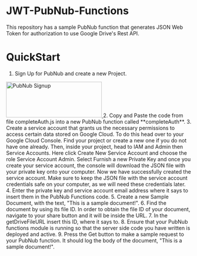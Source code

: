 # JWT-PubNub-Functions
This repository has a sample PubNub function that generates JSON Web Token for authorization to use Google Drive's Rest API.

# QuickStart
1. Sign Up for PubNub and create a new Project.
<a href="https://dashboard.pubnub.com/signup?devrel_gh=JWT-PubNub-Functions">
    <img alt="PubNub Signup" src="https://i.imgur.com/og5DDjf.png" width=260 height=97/>
</a>
2. Copy and Paste the code from file completeAuth.js into a new PubNub function called **completeAuth**.
3. Create a service account that grants us the necessary permissions to access certain data stored on Google Cloud. 
To do this head over to your Google Cloud Console. Find your project or create a new one if you do not have one already. 
Then, inside your project, head to IAM and Admin then Service Accounts. Here click Create New Service Account and choose the role Service Account Admin. 
Select Furnish a new Private Key and once you create your service account, the console will download the JSON file with your private key onto your computer. 
Now we have successfully created the service account. Make sure to keep the JSON file with the service account credentials safe on your computer, as we will need these credentials later.
4. Enter the private key and service account email address where it says to insert them in the PubNub Functions code.
5. Create a new Sample Document, with the text, "This is a sample document!".
6. Find the document by using its file ID. In order to obtain the file ID of your document, navigate to your share button and it will be inside the URL. 
7. In the getDriveFileURL insert this ID, where it says to.
8. Ensure that your PubNub functions module is running so that the server side code you have written is deployed and active.
9. Press the Get button to make a sample request to your PubNub function. It should log the body of the document, "This is a sample document!".
